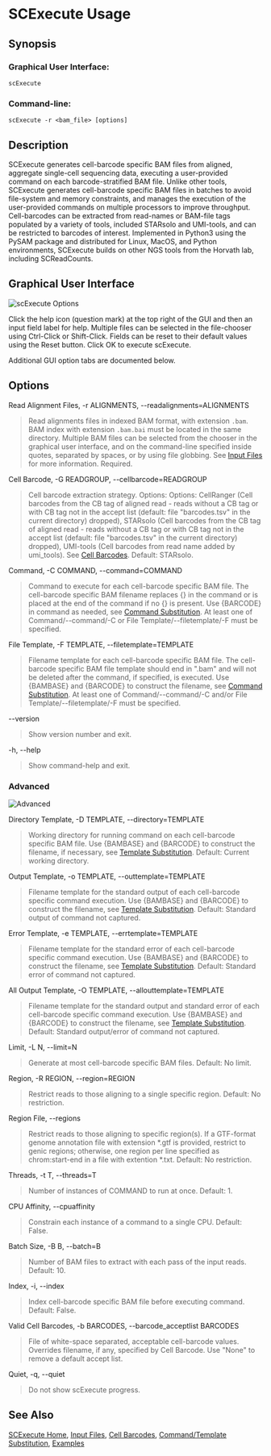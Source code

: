 # SCExecute Usage

## Synopsis

### Graphical User Interface:

    scExecute

### Command-line:

    scExecute -r <bam_file> [options]

## Description

SCExecute generates cell-barcode specific BAM files from aligned, aggregate single-cell sequencing data, executing a user-provided command on each barcode-stratified BAM file. Unlike other tools, SCExecute generates cell-barcode specific BAM files in batches to avoid file-system and memory constraints, and manages the execution of the user-provided commands on multiple processors to improve throughput. Cell-barcodes can be extracted from read-names or BAM-file tags populated by a variety of tools, included STARsolo and UMI-tools, and can be restricted to barcodes of interest. Implemented in Python3 using the PySAM package and distributed for Linux, MacOS, and Python environments, SCExecute builds on other NGS tools from the Horvath lab, including SCReadCounts.

## Graphical User Interface

<img src="scexecute.png" alt="scExecute Options"/>

Click the help icon (question mark) at the top right of the GUI and
then an input field label for help. Multiple files can be selected in the
file-chooser using Ctrl-Click or Shift-Click. Fields can be reset to
their default values using the Reset button. Click OK to execute
scExecute.

Additional GUI option tabs are documented below.

## Options

Read Alignment Files, -r ALIGNMENTS, --readalignments=ALIGNMENTS

> Read alignments files in indexed BAM format, with extension `.bam`. BAM index with extension `.bam.bai` must be located in the
> same directory. Multiple BAM files can be selected from the chooser in the graphical user interface, and on the command-line specified inside quotes,
> separated by spaces, or by using file globbing. See [Input Files](InputFiles.md) for more information. Required.

Cell Barcode, -G READGROUP, --cellbarcode=READGROUP

>  Cell barcode extraction strategy. Options: Options: CellRanger (Cell barcodes from the CB tag of aligned read - reads without a CB tag or with CB tag not in the accept list (default: file "barcodes.tsv" in the current directory) dropped), STARsolo (Cell barcodes from the CB tag of aligned read - reads without a CB tag or with CB tag not in the accept list (default: file "barcodes.tsv" in the current directory) dropped), UMI-tools (Cell barcodes from read name added by umi_tools). See [Cell Barcodes](Barcodes.md). Default: STARsolo.
                        
Command, -C COMMAND, --command=COMMAND

> Command to execute for each cell-barcode specific BAM file. The cell-barcode specific BAM filename replaces {} in the command or is placed at the end of the command if no {} is present. Use {BARCODE} in command as needed, see [Command Substitution](CommandSubst.md). At least one of Command/--command/-C or File Template/--filetemplate/-F must be specified.

File Template, -F TEMPLATE, --filetemplate=TEMPLATE

> Filename template for each cell-barcode specific BAM file. The cell-barcode specific BAM file template should end in \".bam\" and will not be deleted after the command, if specified, is executed. Use {BAMBASE} and {BARCODE} to construct the filename, see [Command Substitution](CommandSubst.md). At least one of Command/--command/-C and/or File Template/--filetemplate/-F must be specified.

--version

>Show version number and exit. 

-h, --help

>Show command-help and exit.

### Advanced
<img src="advanced.png" alt="Advanced"/>

Directory Template, -D TEMPLATE, --directory=TEMPLATE
> Working directory for running command on each cell-barcode specific BAM file. Use {BAMBASE} and {BARCODE} to construct the filename, if necessary, see [Template Substitution](CommandSubst.md). Default: Current working directory.

Output Template, -o TEMPLATE, --outtemplate=TEMPLATE
> Filename template for the standard output of each cell-barcode specific command execution. Use {BAMBASE} and {BARCODE} to construct the filename, see [Template Substitution](CommandSubst.md). Default: Standard output of command not captured.

Error Template, -e TEMPLATE, --errtemplate=TEMPLATE
> Filename template for the standard error of each cell-barcode specific command execution. Use {BAMBASE} and {BARCODE} to construct the filename, see [Template Substitution](CommandSubst.md). Default: Standard error of command not captured.

All Output Template, -O TEMPLATE, --allouttemplate=TEMPLATE
> Filename template for the standard output and standard error of each cell-barcode specific command execution.  Use {BAMBASE} and {BARCODE} to construct the filename, see [Template Substitution](CommandSubst.md). Default: Standard output/error of command not captured.

Limit, -L N, --limit=N

> Generate at most <N> cell-barcode specific BAM files. Default: No limit.

Region, -R REGION, --region=REGION

> Restrict reads to those aligning to a single specific region. Default: No restriction.
    
Region File, --regions <REGIONFILE>
    
> Restrict reads to those aligning to specific region(s). If a GTF-format genome annotation file with extension *.gtf is provided, restrict to genic regions; otherwise, one region per line specified as chrom:start-end in a file with extention *.txt. Default: No restriction.

Threads, -t T, --threads=T

> Number of instances of COMMAND to run at once. Default: 1.

CPU Affinity, --cpuaffinity

> Constrain each instance of a command to a single CPU. Default: False.
    
Batch Size, -B B, --batch=B

> Number of BAM files to extract with each pass of the input reads. Default: 10.

Index, -i, --index

> Index cell-barcode specific BAM file before executing command. Default: False.

Valid Cell Barcodes, -b BARCODES, --barcode_acceptlist BARCODES

> File of white-space separated, acceptable cell-barcode values. Overrides filename, if any, specified by Cell Barcode. Use \"None\" to remove a default accept list.

Quiet, -q, --quiet

> Do not show scExecute progress.

## See Also

[SCExecute Home](..), [Input Files](InputFiles.md), [Cell Barcodes](Barcodes.md), [Command/Template Substitution](CommandSubst.md), [Examples](Examples.md)
